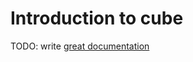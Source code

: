 # Introduction to cube

TODO: write [great documentation](http://jacobian.org/writing/what-to-write/)
